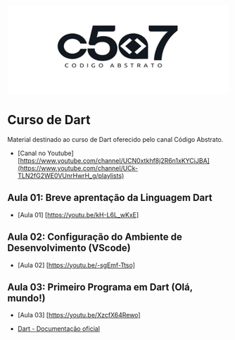 <p align="center">
  <img width="800" height="200" src="https://github.com/Codigo-Abstrato/curso-dart/blob/main/assets/banner.png">
</p>

# Curso de Dart
Material destinado ao curso de Dart oferecido pelo canal Código Abstrato.

* [Canal no Youtube] [https://www.youtube.com/channel/UCN0xtkhf8j2R6n1xKYCiJBA](https://www.youtube.com/channel/UCk-TLN2fG2WE0VUnrHwrH_g/playlists)

## Aula 01: Breve aprentação da Linguagem Dart
* [Aula 01] [https://youtu.be/kH-L6L_wKxE]


## Aula 02: Configuração do Ambiente de Desenvolvimento (VScode)
* [Aula 02] [https://youtu.be/-sgEmf-Ttso]


## Aula 03: Primeiro Programa em Dart (Olá, mundo!)
* [Aula 03] [https://youtu.be/XzcfX64Rewo]



* [Dart - Documentação oficial](https://dart.dev/guides)